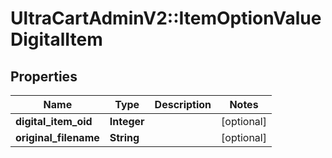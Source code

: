 # UltraCartAdminV2::ItemOptionValueDigitalItem

## Properties
Name | Type | Description | Notes
------------ | ------------- | ------------- | -------------
**digital_item_oid** | **Integer** |  | [optional] 
**original_filename** | **String** |  | [optional] 


